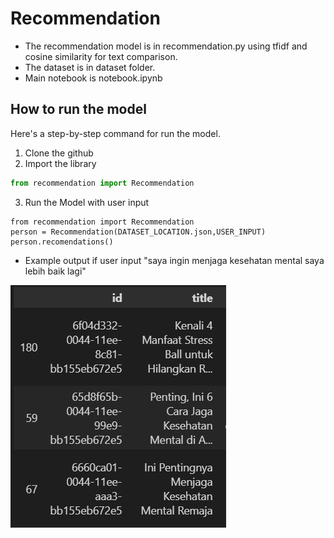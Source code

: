 # Recommendation
* The recommendation model is in recommendation.py using tfidf and cosine similarity for text comparison.
* The dataset is in dataset folder.
* Main notebook is notebook.ipynb

## How to run the model
Here's a step-by-step command for run the model.
1. Clone the github
2. Import the library
```python
from recommendation import Recommendation
```
3. Run the Model with user input
```
from recommendation import Recommendation
person = Recommendation(DATASET_LOCATION.json,USER_INPUT)
person.recomendations()
```

* Example output if user input "saya ingin menjaga kesehatan mental saya lebih baik lagi"

![images](sample_recommendation.png)
